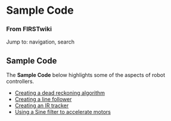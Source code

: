 # Sample Code

### From FIRSTwiki

Jump to: navigation, search


## Sample Code

The **Sample Code** below highlights some of the aspects of robot controllers.

  * [Creating a dead reckoning algorithm](/index.php/Creating_a_dead_reckoning_algorithm "Creating a dead reckoning algorithm" )
  * [Creating a line follower](/index.php?title=Creating_a_line_follower&action=edit "Creating a line follower" )
  * [Creating an IR tracker](/index.php?title=Creating_an_IR_tracker&action=edit "Creating an IR tracker" )
  * [Using a Sine filter to accelerate motors](/index.php?title=Using_a_Sine_filter_to_accelerate_motors&action=edit "Using a Sine filter to accelerate motors" )

